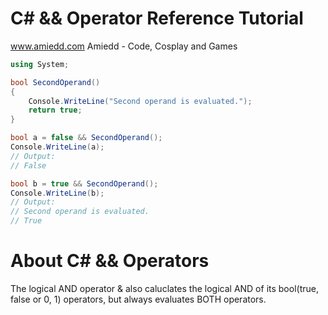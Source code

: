 # C# && Operator Reference Tutorial
www.amiedd.com
Amiedd - Code, Cosplay and Games

```C# runnable
using System;

bool SecondOperand()
{
    Console.WriteLine("Second operand is evaluated.");
    return true;
}

bool a = false && SecondOperand();
Console.WriteLine(a);
// Output:
// False

bool b = true && SecondOperand();
Console.WriteLine(b);
// Output:
// Second operand is evaluated.
// True
```

# About C# && Operators

The logical AND operator & also caluclates the logical AND of its bool(true, false or 0, 1) operators, but always evaluates BOTH operators.
